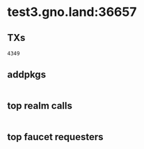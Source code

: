 # test3.gno.land:36657

## TXs
```
4349
```

## addpkgs
```
```

## top realm calls
```
```

## top faucet requesters
```
```

